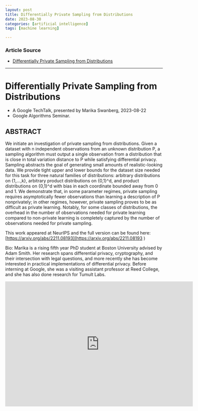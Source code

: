 ```yaml
---
layout: post
title: Differentially Private Sampling from Distributions
date: 2023-08-30
categories: [artificial intelligence]
tags: [machine learning]

---
```


### Article Source

* [Differentially Private Sampling from Distributions](https://www.youtube.com/watch?v=AkIPBjZAy9s)

---

# Differentially Private Sampling from Distributions

* A Google TechTalk, presented by Marika Swanberg, 2023-08-22
* Google Algorithms Seminar.  

## ABSTRACT

We initiate an investigation of private sampling from distributions. Given a dataset with n independent observations from an unknown distribution P, a sampling algorithm must output a single observation from a distribution that is close in total variation distance to P while satisfying differential privacy. Sampling abstracts the goal of generating small amounts of realistic-looking data. 
We provide tight upper and lower bounds for the dataset size needed for this task for three natural families of distributions: arbitrary distributions on {1,…,k}, arbitrary product distributions on {0,1}^d, and product distributions on {0,1}^d with bias in each coordinate bounded away from 0 and 1. We demonstrate that, in some parameter regimes, private sampling requires asymptotically fewer observations than learning a description of P nonprivately; in other regimes, however, private sampling proves to be as difficult as private learning. Notably, for some classes of distributions, the overhead in the number of observations needed for private learning compared to non-private learning is completely captured by the number of observations needed for private sampling.

This work appeared at NeurIPS and the full version can be found here: [https://arxiv.org/abs/2211.08193](https://arxiv.org/abs/2211.08193 ) 

Bio: Marika is a rising fifth year PhD student at Boston University advised by Adam Smith. Her research spans differential privacy, cryptography, and their intersection with legal questions, and more recently she has become interested in practical implementations of differential privacy. Before interning at Google, she was a visiting assistant professor at Reed College, and she has also done research for Tumult Labs.

<iframe width="600" height="400" src="https://www.youtube.com/embed/AkIPBjZAy9s?si=08fXFRs6dhuXLM6g" title="YouTube video player" frameborder="0" allow="accelerometer; autoplay; clipboard-write; encrypted-media; gyroscope; picture-in-picture; web-share" allowfullscreen></iframe>